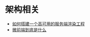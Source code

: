 # 架构相关

- [如何搭建一个高可用的服务端渲染工程](https://tech.youzan.com/server-side-render/)
- [微前端到底是什么](https://zhuanlan.zhihu.com/p/96464401)
